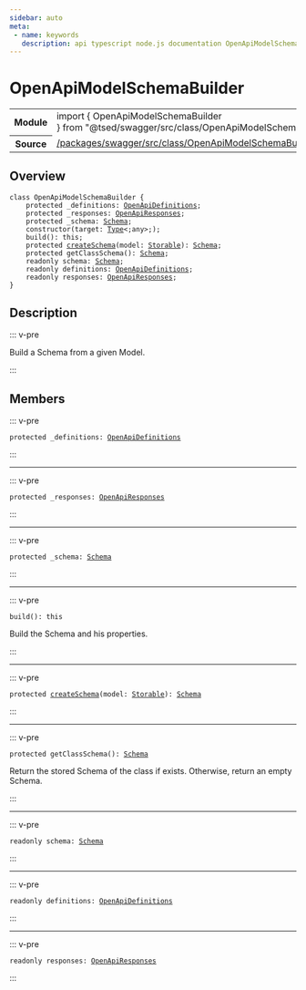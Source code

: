 ```yaml
---
sidebar: auto
meta:
 - name: keywords
   description: api typescript node.js documentation OpenApiModelSchemaBuilder decorator
---
```

# OpenApiModelSchemaBuilder <Badge text="Decorator" type="decorator"/>
<!-- Summary -->
<section class="symbol-info"><table class="is-full-width"><tbody><tr><th>Module</th><td><div class="lang-typescript"><span class="token keyword">import</span> { OpenApiModelSchemaBuilder }&nbsp;<span class="token keyword">from</span>&nbsp;<span class="token string">"@tsed/swagger/src/class/OpenApiModelSchemaBuilder"</span></div></td></tr><tr><th>Source</th><td><a href="https://github.com/Romakita/ts-express-decorators/blob/v4.31.4/packages/swagger/src/class/OpenApiModelSchemaBuilder.ts#L0-L0">/packages/swagger/src/class/OpenApiModelSchemaBuilder.ts</a></td></tr></tbody></table></section>

<!-- Overview -->
## Overview


<pre><code class="typescript-lang "><span class="token keyword">class</span> OpenApiModelSchemaBuilder <span class="token punctuation">{</span>
    <span class="token keyword">protected</span> _definitions<span class="token punctuation">:</span> <a href="/api/swagger/interfaces/OpenApiDefinitions.html"><span class="token">OpenApiDefinitions</span></a><span class="token punctuation">;</span>
    <span class="token keyword">protected</span> _responses<span class="token punctuation">:</span> <a href="/api/swagger/interfaces/OpenApiResponses.html"><span class="token">OpenApiResponses</span></a><span class="token punctuation">;</span>
    <span class="token keyword">protected</span> _schema<span class="token punctuation">:</span> <a href="/api/mongoose/decorators/Schema.html"><span class="token">Schema</span></a><span class="token punctuation">;</span>
    <span class="token keyword">constructor</span><span class="token punctuation">(</span>target<span class="token punctuation">:</span> <a href="/api/core/interfaces/Type.html"><span class="token">Type</span></a>&lt<span class="token punctuation">;</span><span class="token keyword">any</span>&gt<span class="token punctuation">;</span><span class="token punctuation">)</span><span class="token punctuation">;</span>
    <span class="token function">build</span><span class="token punctuation">(</span><span class="token punctuation">)</span><span class="token punctuation">:</span> this<span class="token punctuation">;</span>
    <span class="token keyword">protected</span> <span class="token function"><a href="/api/mongoose/utils/createSchema.html"><span class="token">createSchema</span></a></span><span class="token punctuation">(</span>model<span class="token punctuation">:</span> <a href="/api/core/class/Storable.html"><span class="token">Storable</span></a><span class="token punctuation">)</span><span class="token punctuation">:</span> <a href="/api/mongoose/decorators/Schema.html"><span class="token">Schema</span></a><span class="token punctuation">;</span>
    <span class="token keyword">protected</span> <span class="token function">getClassSchema</span><span class="token punctuation">(</span><span class="token punctuation">)</span><span class="token punctuation">:</span> <a href="/api/mongoose/decorators/Schema.html"><span class="token">Schema</span></a><span class="token punctuation">;</span>
    <span class="token keyword">readonly</span> schema<span class="token punctuation">:</span> <a href="/api/mongoose/decorators/Schema.html"><span class="token">Schema</span></a><span class="token punctuation">;</span>
    <span class="token keyword">readonly</span> definitions<span class="token punctuation">:</span> <a href="/api/swagger/interfaces/OpenApiDefinitions.html"><span class="token">OpenApiDefinitions</span></a><span class="token punctuation">;</span>
    <span class="token keyword">readonly</span> responses<span class="token punctuation">:</span> <a href="/api/swagger/interfaces/OpenApiResponses.html"><span class="token">OpenApiResponses</span></a><span class="token punctuation">;</span>
<span class="token punctuation">}</span></code></pre>



<!-- Description -->
## Description

::: v-pre

Build a Schema from a given Model.

:::


<!-- Members -->




## Members


::: v-pre

<div class="method-overview">
<pre><code class="typescript-lang "><span class="token keyword">protected</span> _definitions<span class="token punctuation">:</span> <a href="/api/swagger/interfaces/OpenApiDefinitions.html"><span class="token">OpenApiDefinitions</span></a></code></pre>

</div>



:::



***



::: v-pre

<div class="method-overview">
<pre><code class="typescript-lang "><span class="token keyword">protected</span> _responses<span class="token punctuation">:</span> <a href="/api/swagger/interfaces/OpenApiResponses.html"><span class="token">OpenApiResponses</span></a></code></pre>

</div>



:::



***



::: v-pre

<div class="method-overview">
<pre><code class="typescript-lang "><span class="token keyword">protected</span> _schema<span class="token punctuation">:</span> <a href="/api/mongoose/decorators/Schema.html"><span class="token">Schema</span></a></code></pre>

</div>



:::



***



::: v-pre

<div class="method-overview">
<pre><code class="typescript-lang "><span class="token function">build</span><span class="token punctuation">(</span><span class="token punctuation">)</span><span class="token punctuation">:</span> this</code></pre>

</div>



Build the Schema and his properties.



:::



***



::: v-pre

<div class="method-overview">
<pre><code class="typescript-lang "><span class="token keyword">protected</span> <span class="token function"><a href="/api/mongoose/utils/createSchema.html"><span class="token">createSchema</span></a></span><span class="token punctuation">(</span>model<span class="token punctuation">:</span> <a href="/api/core/class/Storable.html"><span class="token">Storable</span></a><span class="token punctuation">)</span><span class="token punctuation">:</span> <a href="/api/mongoose/decorators/Schema.html"><span class="token">Schema</span></a></code></pre>

</div>



:::



***



::: v-pre

<div class="method-overview">
<pre><code class="typescript-lang "><span class="token keyword">protected</span> <span class="token function">getClassSchema</span><span class="token punctuation">(</span><span class="token punctuation">)</span><span class="token punctuation">:</span> <a href="/api/mongoose/decorators/Schema.html"><span class="token">Schema</span></a></code></pre>

</div>



Return the stored Schema of the class if exists. Otherwise, return an empty Schema.



:::



***



::: v-pre

<div class="method-overview">
<pre><code class="typescript-lang "><span class="token keyword">readonly</span> schema<span class="token punctuation">:</span> <a href="/api/mongoose/decorators/Schema.html"><span class="token">Schema</span></a></code></pre>

</div>



:::



***



::: v-pre

<div class="method-overview">
<pre><code class="typescript-lang "><span class="token keyword">readonly</span> definitions<span class="token punctuation">:</span> <a href="/api/swagger/interfaces/OpenApiDefinitions.html"><span class="token">OpenApiDefinitions</span></a></code></pre>

</div>



:::



***



::: v-pre

<div class="method-overview">
<pre><code class="typescript-lang "><span class="token keyword">readonly</span> responses<span class="token punctuation">:</span> <a href="/api/swagger/interfaces/OpenApiResponses.html"><span class="token">OpenApiResponses</span></a></code></pre>

</div>



:::